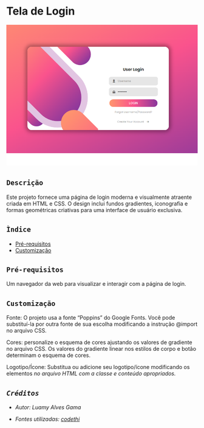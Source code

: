 # **Tela de Login**

![Login](img/tela.png)
## ``Descrição``
Este projeto fornece uma página de login moderna e visualmente atraente criada em HTML e CSS. O design inclui fundos gradientes, iconografia e formas geométricas criativas para uma interface de usuário exclusiva.

## ``Ìndice``

* [Pré-requisitos](#pré-requisitos)
* [Customização](#customização)

## ``Pré-requisitos``

Um navegador da web para visualizar e interagir com a página de login.

## ``Customização``

Fonte: O projeto usa a fonte “Poppins” do Google Fonts. Você pode substituí-la por outra fonte de sua escolha modificando a instrução @import no arquivo CSS.

Cores: personalize o esquema de cores ajustando os valores de gradiente no arquivo CSS. Os valores do gradiente linear nos estilos de corpo e botão determinam o esquema de cores.

Logotipo/Ícone: Substitua ou adicione seu logotipo/ícone modificando os elementos <i> no arquivo HTML com a classe e conteúdo apropriados.

## ``Créditos``

* Autor: Luamy Alves Gama

* Fontes utilizadas: [codethi](https://github.com/codethi/signin-signup-jsvanilla)